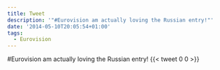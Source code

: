 ```yaml
---
title: Tweet
description: '"#Eurovision am actually loving the Russian entry!"'
date: '2014-05-10T20:05:54+01:00'
tags:
  - Eurovision
---
```

#Eurovision am actually loving the Russian entry!
      {{< tweet 0 0 >}}
    
